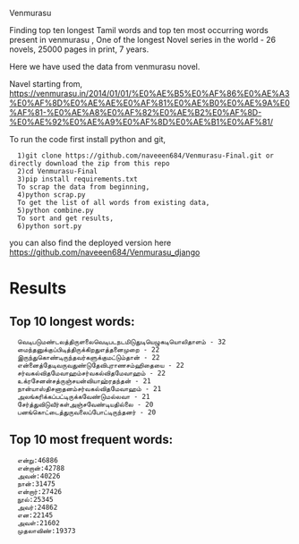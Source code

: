 Venmurasu

Finding top ten longest Tamil words and top ten most occurring words present in venmurasu , One of the longest Novel series in the world - 26 novels, 25000 pages in print, 7 years.

Here we have used the data from venmurasu novel.

Navel starting from,
https://venmurasu.in/2014/01/01/%E0%AE%B5%E0%AF%86%E0%AE%A3%E0%AF%8D%E0%AE%AE%E0%AF%81%E0%AE%B0%E0%AE%9A%E0%AF%81-%E0%AE%A8%E0%AF%82%E0%AE%B2%E0%AF%8D-%E0%AE%92%E0%AE%A9%E0%AF%8D%E0%AE%B1%E0%AF%81/



To run the code first install python and git,

      1)git clone https://github.com/naveeen684/Venmurasu-Final.git or directly download the zip from this repo
      2)cd Venmurasu-Final
      3)pip install requirements.txt
      To scrap the data from beginning,
      4)python scrap.py
      To get the list of all words from existing data,
      5)python combine.py
      To sort and get results,
      6)python sort.py
      
you can also find the deployed version here https://github.com/naveeen684/Venmurasu_django



# Results

## Top 10 longest words:

      வெடிபடுமண்டலத்திருளலைவெடிபடநடமிடுதுடியெழுகடியொலிதாளம் - 32
      மைந்தனுக்குப்பிடித்திருக்கிறதுஎத்தனைமுறை - 22
      இருந்துகொண்டிருந்தவர்களுக்குமட்டும்தான் - 22
      என்னைத்தேடிவருவதுண்டுதேவிபுராணசம்ஹிதையை - 22
      சர்வகல்விதமேவாஹம்சர்வகல்விதமேவாஹம் - 22
      உக்ரசேனன்சத்ருஞ்சயன்வியாஹ்ரதந்தன் - 21
      நான்யாஸ்திசனாதனம்சர்வகல்விதமேவாஹம் - 21
      அலங்கரிக்கப்பட்டிருக்கவேண்டுமல்லவா - 21
      சேர்த்துவிடுவீர்கள்அஞ்சவேண்டியதில்லை - 20
      பனங்கொட்டைத்துருவலைப்போட்டிருந்தனர் - 20
     
## Top 10 most frequent words:
      என்று:46886
      என்றான்:42788
      அவன்:40226
      நான்:31475
      என்றார்:27426
      நூல்:25345
      அவர்:24862
      என:22145
      அவள்:21602
      முதலாவிண்:19373
      
 
